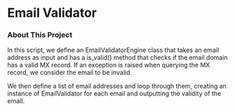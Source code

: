 # Email Validator 
### About This Project

In this script, we define an EmailValidatorEngine class that takes an email address as input and has a is_valid() method that checks if the email domain has a valid MX record. If an exception is raised when querying the MX record, we consider the email to be invalid.

We then define a list of email addresses and loop through them, creating an instance of EmailValidator for each email and outputting the validity of the email.


